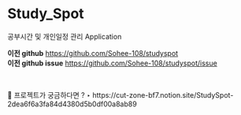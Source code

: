 # Study_Spot
공부시간 및 개인일정 관리 Application

<b>이전 github</b>
https://github.com/Sohee-108/studyspot
<br><b>이전 github issue</b>
https://github.com/Sohee-108/studyspot/issue

<br>
<p>
📌 프로젝트가 궁금하다면 ?
‣ https://cut-zone-bf7.notion.site/StudySpot-2dea6f6a3fa84d4380d5b0df00a8ab89
